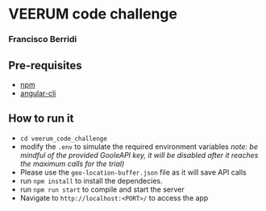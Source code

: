 # VEERUM code challenge
### Francisco Berridi

## Pre-requisites
* [npm](https://www.npmjs.com/get-npm)
* [angular-cli](https://cli.angular.io)

## How to run it
* `cd veerum_code_challenge`
* modify the `.env` to simulate the required environment variables _*note: be mindful of the provided GooleAPI key, it will be disabled after it reaches the maximum calls for the trial)*_
* Please use the `geo-location-buffer.json` file as it will save API calls
* run `npm install` to install the dependecies.
* run `npm run start` to compile and start the server
* Navigate to `http://localhost:<PORT>/` to access the app
